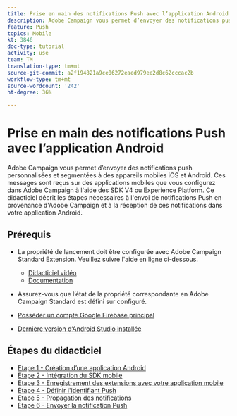 ```yaml
---
title: Prise en main des notifications Push avec l’application Android
description: Adobe Campaign vous permet d’envoyer des notifications push personnalisées et segmentées à des appareils mobiles iOS et Android. Ces messages sont reçus sur des applications mobiles que vous configurez dans Adobe Campaign à l'aide des SDK V4 ou Experience Platform. Ce didacticiel décrit les étapes nécessaires à l'envoi de notifications Push en provenance d'Adobe Campaign et à la réception de ces notifications dans votre application Android.
feature: Push
topics: Mobile
kt: 3846
doc-type: tutorial
activity: use
team: TM
translation-type: tm+mt
source-git-commit: a2f194821a9ce06272eaed979ee2d8c62cccac2b
workflow-type: tm+mt
source-wordcount: '242'
ht-degree: 36%

---
```


# Prise en main des notifications Push avec l’application Android

Adobe Campaign vous permet d’envoyer des notifications push personnalisées et segmentées à des appareils mobiles iOS et Android.
Ces messages sont reçus sur des applications mobiles que vous configurez dans Adobe Campaign à l&#39;aide des SDK V4 ou Experience Platform.
Ce didacticiel décrit les étapes nécessaires à l&#39;envoi de notifications Push en provenance d&#39;Adobe Campaign et à la réception de ces notifications dans votre application Android.

## Prérequis

* La propriété de lancement doit être configurée avec Adobe Campaign Standard Extension. Veuillez suivre l&#39;aide en ligne ci-dessous.
   * [Didacticiel vidéo](https://video.tv.adobe.com/v/26224?quality=12&captions=fre_fr)
   * [Documentation](https://docs.adobe.com/content/help/en/campaign-learn/campaign-standard-tutorials/communication-channels/mobile/configure-mobile-apps-using-aep-sdk.html)

* Assurez-vous que l’état de la propriété correspondante en Adobe Campaign Standard est défini sur configuré.
* [Posséder un compte Google Firebase principal](https://firebase.google.com)
* [Dernière version d’Android Studio installée](https://developer.android.com/studio)

## Étapes du didacticiel

* [Etape 1 - Création d’une application Android](/help/tutorial-push-notifications-android/create-android-app.md)
* [Etape 2 - Intégration du SDK mobile](/help/tutorial-push-notifications-android/integrating-with-mobile-sdk.md)
* [Étape 3 - Enregistrement des extensions avec votre application mobile](/help/tutorial-push-notifications-android/register-mobile-extensions.md)
* [Étape 4 - Définir l&#39;identifiant Push](/help/tutorial-push-notifications-android/set-push-identifier.md)
* [Étape 5 - Propagation des notifications](/help/tutorial-push-notifications-android/propagate-notification.md)
* [Étape 6 - Envoyer la notification Push](/help/tutorial-push-notifications-android/send-push-notification.md)
